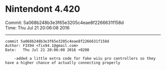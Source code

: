 # Nintendont 4.420
Commit: 5a068b248b3e3f65e3205c4eae8f2266631f158d  
Time: Thu Jul 21 20:06:08 2016   

-----

```
commit 5a068b248b3e3f65e3205c4eae8f2266631f158d
Author: FIX94 <fix94.1@gmail.com>
Date:   Thu Jul 21 20:06:08 2016 +0200

    -added a little extra code for fake wiiu pro controllers so they have a higher chance of actually connecting properly
```
